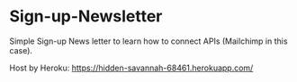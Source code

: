 # Sign-up-Newsletter
Simple Sign-up News letter to learn how to connect APIs (Mailchimp in this case).

Host by Heroku: https://hidden-savannah-68461.herokuapp.com/
